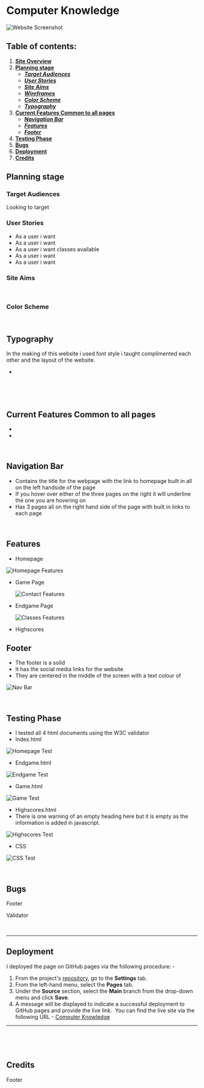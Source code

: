 # **Computer Knowledge**
 



![Website Screenshot](assets/images/hompage-screenshot.png)
​
## Table of contents:
1. [**Site Overview**](#site-overview)
1. [**Planning stage**](#planning-stage)
    * [***Target Audiences***](#target-audiences)
    * [***User Stories***](#user-stories)
    * [***Site Aims***](#site-aims)
    * [***Wireframes***](#wireframes)
    * [***Color Scheme***](#color-scheme)
    * [***Typography***](#typography)
1. [**Current Features Common to all pages**](#current-features-common-to-all-pages)
    * [***Navigation Bar***](#navigation-bar)
    * [***Features***](#features)
    * [***Footer***](#footer)
1. [**Testing Phase**](#testing-phase)
1. [**Bugs**](#bugs)
1. [**Deployment**](#deployment)
1. [**Credits**](#credits)
   
## **Planning stage**


### **Target Audiences**
​Looking to target 

### **User Stories** 

 - As a user i want 
 - As a user i want 
 - As a user i want classes available 
 - As a user i want
 - As a user i want 
​
​
### **Site Aims**


​
### **Color Scheme**

 
​
## **Typography**

In the making of this website i used  font style i taught complimented each other and the layout of the website.

- 

​

​
## **Current Features Common to all pages**
- 
- 
​
## **Navigation Bar**
- Contains the title for the webpage with the link to homepage built in all on the left handside of the page
- If you hover over either of the three pages on the right it will underline the one you are hovering on
- Has 3 pages all on the right hand side of the page with built in links to each page

​
## **Features**
- Homepage 


![Homepage Features](assets/images/homepage-features.png)

- Game Page
 

  ![Contact Features](assets/images/signup-features.png)

- Endgame Page
  
   
   ![Classes Features](assets/images/classes-features.png)

- Highscores


## **Footer**
- The footer is a solid
- It has the social media links for the website
- They are centered in the middle of the screen with a text colour of 

 ![Nav Bar](assets/images/nav-bar.png)

​
## **Testing Phase**
- I tested all 4 html documents using the W3C validator
- Index.html
  

![Homepage Test](assets/images/index-validate.png)

  - Endgame.html

![Endgame Test](assets/images/endgame-validate.png)

  - Game.html

​![Game Test](assets/images/game-validate.png)

  - Highscores.html
  - There is one warning of an empty heading here but it is empty as the information is added in javascript.
    

​![Highscores Test](assets/images/highscores-validate.png)

  - CSS

​![CSS Test](assets/images/css-validate.png)


​
## **Bugs**

Footer 

Validator 


​
***
## **Deployment**
I deployed the page on GitHub pages via the following procedure: -
​
1. From the project's [repository](pageurl), go to the **Settings** tab.
2. From the left-hand menu, select the **Pages** tab.
3. Under the **Source** section, select the **Main** branch from the drop-down menu and click **Save**.
4. A message will be displayed to indicate a successful deployment to GitHub pages and provide the live link.
​
You can find the live site via the following URL - [Computer Knowledge](https://peterq93.github.io/quiz/)
***
​

​
## **Credits**


Footer



​
​
